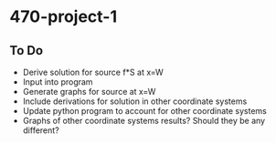 # 470-project-1

## To Do ##
- Derive solution for source f*S at x=W
- Input into program
- Generate graphs for source at x=W
- Include derivations for solution in other coordinate systems
- Update python program to account for other coordinate systems
- Graphs of other coordinate systems results? Should they be any different?
